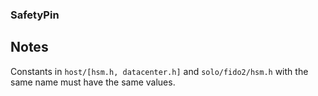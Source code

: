 ### SafetyPin

## Notes
Constants in `host/[hsm.h, datacenter.h]` and `solo/fido2/hsm.h` with the same name must have the same values.

